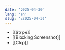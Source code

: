 ```yaml
---
date: '2025-04-30'
lang: 'en'
slug: '/2025-04-30'
---
```


- [[Stripe]]
- [[Blocking Screenshot]]
- [[Clop]]
